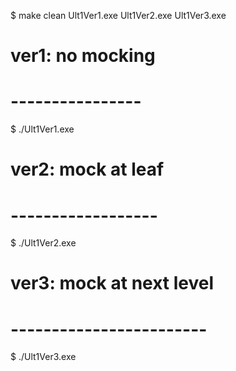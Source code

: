 $ make clean Ult1Ver1.exe Ult1Ver2.exe Ult1Ver3.exe
# ver1: no mocking
# ----------------
$ ./Ult1Ver1.exe

# ver2: mock at leaf
# ------------------
$ ./Ult1Ver2.exe

# ver3: mock at next level
# ------------------------
$ ./Ult1Ver3.exe
